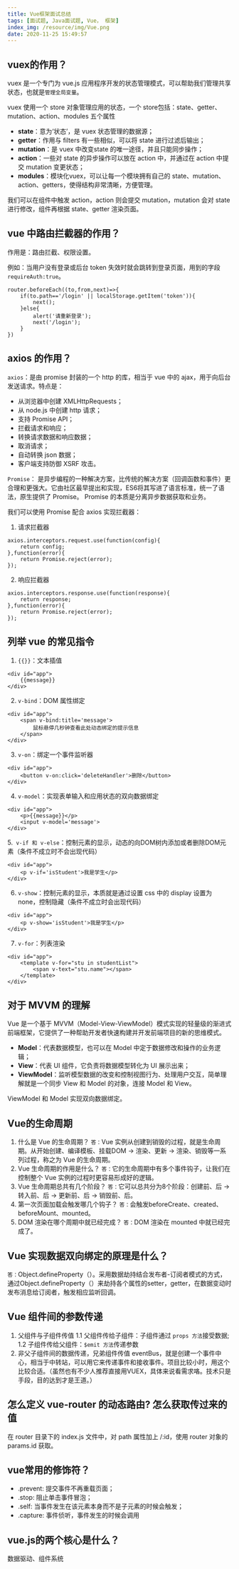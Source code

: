 ```yaml
---
title: Vue框架面试总结
tags: [面试题, Java面试题, Vue， 框架]
index_img: /resource/img/Vue.png
date: 2020-11-25 15:49:57
---
```


## vuex的作用？
vuex 是一个专门为 vue.js 应用程序开发的状态管理模式，可以帮助我们管理共享状态，也就是`管理全局变量`。

vuex 使用一个 store 对象管理应用的状态，一个 store包括：state、getter、mutation、action、modules 五个属性
 - **state**：意为‘状态’，是 vuex 状态管理的数据源；
 - **getter**：作用与 filters 有一些相似，可以将 state 进行过滤后输出；
 - **mutation**：是 vuex 中改变state 的唯一途径，并且只能同步操作；
 - **action**：一些对 state 的异步操作可以放在 action 中，并通过在 action 中提交 mutation 变更状态；
 - **modules**：模块化vuex，可以让每一个模块拥有自己的 state、mutation、action、getters，使得结构非常清晰，方便管理。

我们可以在组件中触发 action，action 则会提交 mutation，mutation 会对 state 进行修改，组件再根据 state、getter 渲染页面。

## vue 中路由拦截器的作用？
作用是：路由拦截、权限设置。

例如：当用户没有登录或后台 token 失效时就会跳转到登录页面，用到的字段`requireAuth:true`。
```vue
router.beforeEach((to,from,next)=>{
    if(to.path=='/login' || localStorage.getItem('token')){
        next();
    }else{
        alert('请重新登录');
        next('/login');
    }
})
```

## axios 的作用？
`axios`：是由 promise 封装的一个 http 的库，相当于 vue 中的 ajax，用于向后台发送请求。特点是：
 - 从浏览器中创建 XMLHttpRequests；
 - 从 node.js 中创建 http 请求；
 - 支持 Promise API；
 - 拦截请求和响应；
 - 转换请求数据和响应数据；
 - 取消请求；
 - 自动转换 json 数据；
 - 客户端支持防御 XSRF 攻击。

`Promise`： 是异步编程的一种解决方案，比传统的解决方案（回调函数和事件）更合理和更强大。它由社区最早提出和实现，ES6将其写进了语言标准，统一了语法，原生提供了 Promise。
Promise 的本质是分离异步数据获取和业务。

我们可以使用 Promise 配合 axios 实现拦截器：
1. 请求拦截器
```vuejs
axios.interceptors.request.use(function(config){
    return config;
},function(error){
    return Promise.reject(error);
});
```
2. 响应拦截器
```vuejs
axios.interceptors.response.use(function(response){
    return response;
},function(error){
    return Promise.reject(error);
});
```

## 列举 vue 的常见指令
1. `{{}}`：文本插值
```vue
<div id="app">
    {{message}}
</div>
```
2. `v-bind`：DOM 属性绑定
```vue
<div id="app">
    <span v-bind:title='message'>
        鼠标悬停几秒钟查看此处动态绑定的提示信息
    </span>
</div>
```
3. `v-on`：绑定一个事件监听器
```vue
<div id="app">
    <button v-on:click='deleteHandler'>删除</button>
</div>
```
4. `v-model`：实现表单输入和应用状态的双向数据绑定
```vue
<div id="app">
    <p>{{message}}</p>
    <input v-model='message'>
</div>
```
5.` v-if 和 v-else`：控制元素的显示，动态的向DOM树内添加或者删除DOM元素（条件不成立时不会出现代码）
```vue
<div id="app">
    <p v-if='isStudent'>我是学生</p>
</div>
```
6. `v-show`：控制元素的显示，本质就是通过设置 css 中的 display 设置为 none，控制隐藏（条件不成立时会出现代码）
```vue
<div id="app">
    <p v-show='isStudent'>我是学生</p>
</div>
```
7. `v-for`：列表渲染
```vue
<div id="app">
    <template v-for="stu in studentList">
        <span v-text="stu.name"></span>
    </template>
</div>
```

## 对于 MVVM 的理解
Vue 是一个基于 MVVM（Model-View-ViewModel）模式实现的轻量级的渐进式前端框架，它提供了一种帮助开发者快速构建并开发前端项目的新的思维模式。
 - **Model**：代表数据模型，也可以在 Model 中定于数据修改和操作的业务逻辑；
 - **View**：代表 UI 组件，它负责将数据模型转化为 UI 展示出来；
 - **ViewModel**：监听模型数据的改变和控制视图行为、处理用户交互，简单理解就是一个同步 View 和 Model 的对象，连接 Model 和 View。

ViewModel 和 Model 实现双向数据绑定。

## Vue的生命周期
1. 什么是 Vue 的生命周期？
`答：`Vue 实例从创建到销毁的过程，就是生命周期。从开始创建、编译模板、挂载DOM &rarr; 渲染、更新 &rarr; 渲染、销毁等一系列过程，称之为 Vue 的生命周期。
2. Vue 生命周期的作用是什么？
`答：`它的生命周期中有多个事件钩子，让我们在控制整个 Vue 实例的过程时更容易形成好的逻辑。
3. Vue 生命周期总共有几个阶段？
`答：`它可以总共分为8个阶段：创建前、后 &rarr; 转入前、后 &rarr; 更新前、后 &rarr; 销毁前、后。
4. 第一次页面加载会触发哪几个钩子？
`答：`会触发beforeCreate、created、beforeMount、mounted。
5. DOM 渲染在哪个周期中就已经完成？
`答：`DOM 渲染在 mounted 中就已经完成了。

## Vue 实现数据双向绑定的原理是什么？
`答：`Object.defineProperty（）。采用数据劫持结合发布者-订阅者模式的方式，通过Object.defineProperty（）来劫持各个属性的setter，getter，在数据变动时发布消息给订阅者，触发相应监听回调。

## Vue 组件间的参数传递
1. 父组件与子组件传值
    1.1 父组件传给子组件：子组件通过 `props 方法`接受数据;
    1.2 子组件传给父组件：`$emit 方法`传递参数
2. 非父子组件间的数据传递，兄弟组件传值
eventBus，就是创建一个事件中心，相当于中转站，可以用它来传递事件和接收事件。项目比较小时，用这个比较合适。（虽然也有不少人推荐直接用VUEX，具体来说看需求咯。技术只是手段，目的达到才是王道。）

## 怎么定义 vue-router 的动态路由? 怎么获取传过来的值
在 router 目录下的 index.js 文件中，对 path 属性加上 /:id，使用 router 对象的 params.id 获取。

## vue常用的修饰符？
 - .prevent: 提交事件不再重载页面；
 - .stop: 阻止单击事件冒泡；
 - .self: 当事件发生在该元素本身而不是子元素的时候会触发；
 - .capture: 事件侦听，事件发生的时候会调用

## vue.js的两个核心是什么？
数据驱动、组件系统
